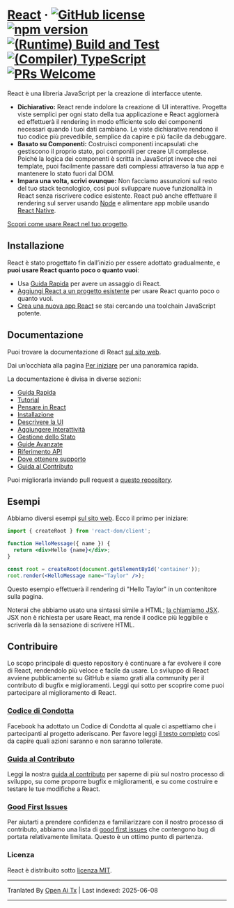 # [React](https://react.dev/) &middot; [![GitHub license](https://img.shields.io/badge/license-MIT-blue.svg)](https://github.com/facebook/react/blob/main/LICENSE) [![npm version](https://img.shields.io/npm/v/react.svg?style=flat)](https://www.npmjs.com/package/react) [![(Runtime) Build and Test](https://github.com/facebook/react/actions/workflows/runtime_build_and_test.yml/badge.svg)](https://github.com/facebook/react/actions/workflows/runtime_build_and_test.yml) [![(Compiler) TypeScript](https://github.com/facebook/react/actions/workflows/compiler_typescript.yml/badge.svg?branch=main)](https://github.com/facebook/react/actions/workflows/compiler_typescript.yml) [![PRs Welcome](https://img.shields.io/badge/PRs-welcome-brightgreen.svg)](https://legacy.reactjs.org/docs/how-to-contribute.html#your-first-pull-request)

React è una libreria JavaScript per la creazione di interfacce utente.

* **Dichiarativo:** React rende indolore la creazione di UI interattive. Progetta viste semplici per ogni stato della tua applicazione e React aggiornerà ed effettuerà il rendering in modo efficiente solo dei componenti necessari quando i tuoi dati cambiano. Le viste dichiarative rendono il tuo codice più prevedibile, semplice da capire e più facile da debuggare.
* **Basato su Componenti:** Costruisci componenti incapsulati che gestiscono il proprio stato, poi componili per creare UI complesse. Poiché la logica dei componenti è scritta in JavaScript invece che nei template, puoi facilmente passare dati complessi attraverso la tua app e mantenere lo stato fuori dal DOM.
* **Impara una volta, scrivi ovunque:** Non facciamo assunzioni sul resto del tuo stack tecnologico, così puoi sviluppare nuove funzionalità in React senza riscrivere codice esistente. React può anche effettuare il rendering sul server usando [Node](https://nodejs.org/en) e alimentare app mobile usando [React Native](https://reactnative.dev/).

[Scopri come usare React nel tuo progetto](https://react.dev/learn).

## Installazione

React è stato progettato fin dall’inizio per essere adottato gradualmente, e **puoi usare React quanto poco o quanto vuoi**:

* Usa [Guida Rapida](https://react.dev/learn) per avere un assaggio di React.
* [Aggiungi React a un progetto esistente](https://react.dev/learn/add-react-to-an-existing-project) per usare React quanto poco o quanto vuoi.
* [Crea una nuova app React](https://react.dev/learn/start-a-new-react-project) se stai cercando una toolchain JavaScript potente.

## Documentazione

Puoi trovare la documentazione di React [sul sito web](https://react.dev/).

Dai un’occhiata alla pagina [Per iniziare](https://react.dev/learn) per una panoramica rapida.

La documentazione è divisa in diverse sezioni:

* [Guida Rapida](https://react.dev/learn)
* [Tutorial](https://react.dev/learn/tutorial-tic-tac-toe)
* [Pensare in React](https://react.dev/learn/thinking-in-react)
* [Installazione](https://react.dev/learn/installation)
* [Descrivere la UI](https://react.dev/learn/describing-the-ui)
* [Aggiungere Interattività](https://react.dev/learn/adding-interactivity)
* [Gestione dello Stato](https://react.dev/learn/managing-state)
* [Guide Avanzate](https://react.dev/learn/escape-hatches)
* [Riferimento API](https://react.dev/reference/react)
* [Dove ottenere supporto](https://react.dev/community)
* [Guida al Contributo](https://legacy.reactjs.org/docs/how-to-contribute.html)

Puoi migliorarla inviando pull request a [questo repository](https://github.com/reactjs/react.dev).

## Esempi

Abbiamo diversi esempi [sul sito web](https://react.dev/). Ecco il primo per iniziare:

```jsx
import { createRoot } from 'react-dom/client';

function HelloMessage({ name }) {
  return <div>Hello {name}</div>;
}

const root = createRoot(document.getElementById('container'));
root.render(<HelloMessage name="Taylor" />);
```

Questo esempio effettuerà il rendering di "Hello Taylor" in un contenitore sulla pagina.

Noterai che abbiamo usato una sintassi simile a HTML; [la chiamiamo JSX](https://react.dev/learn#writing-markup-with-jsx). JSX non è richiesta per usare React, ma rende il codice più leggibile e scriverla dà la sensazione di scrivere HTML.

## Contribuire

Lo scopo principale di questo repository è continuare a far evolvere il core di React, rendendolo più veloce e facile da usare. Lo sviluppo di React avviene pubblicamente su GitHub e siamo grati alla community per il contributo di bugfix e miglioramenti. Leggi qui sotto per scoprire come puoi partecipare al miglioramento di React.

### [Codice di Condotta](https://code.fb.com/codeofconduct)

Facebook ha adottato un Codice di Condotta al quale ci aspettiamo che i partecipanti al progetto aderiscano. Per favore leggi [il testo completo](https://code.fb.com/codeofconduct) così da capire quali azioni saranno e non saranno tollerate.

### [Guida al Contributo](https://legacy.reactjs.org/docs/how-to-contribute.html)

Leggi la nostra [guida al contributo](https://legacy.reactjs.org/docs/how-to-contribute.html) per saperne di più sul nostro processo di sviluppo, su come proporre bugfix e miglioramenti, e su come costruire e testare le tue modifiche a React.

### [Good First Issues](https://github.com/facebook/react/labels/good%20first%20issue)

Per aiutarti a prendere confidenza e familiarizzare con il nostro processo di contributo, abbiamo una lista di [good first issues](https://github.com/facebook/react/labels/good%20first%20issue) che contengono bug di portata relativamente limitata. Questo è un ottimo punto di partenza.

### Licenza

React è distribuito sotto [licenza MIT](./LICENSE).

---

Tranlated By [Open Ai Tx](https://github.com/OpenAiTx/OpenAiTx) | Last indexed: 2025-06-08

---